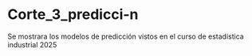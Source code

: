 # Corte_3_predicci-n
Se mostrara los modelos de predicción vistos en el curso de estadística industrial 2025
